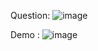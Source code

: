 Question:
![image](https://github.com/user-attachments/assets/57358df4-c998-42b3-9915-f50816bc3f95)

Demo :
![image](https://github.com/user-attachments/assets/db5c61df-89b4-49e7-8359-aa8b0c9085c7)
